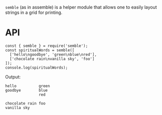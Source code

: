 `semble` (as in assemble) is a helper module that allows one to easily layout strings in a grid for printing.

# API

```
const { semble } = require('semble');
const spiritualWords = semble([
  ['hello\ngoodbye', 'green\nblue\nred'],
  ['chocolate rain\nvanilla sky', 'foo']
]);
console.log(spiritualWords);
```

Output:
```
hello          green
goodbye        blue
               red

chocolate rain foo
vanilla sky
```
